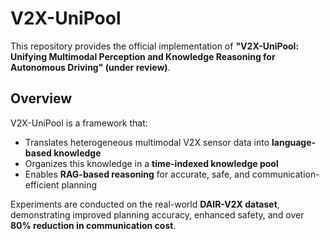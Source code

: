 # V2X-UniPool

This repository provides the official implementation of **"V2X-UniPool: Unifying Multimodal Perception and Knowledge Reasoning for Autonomous Driving" (under review)**.

## Overview
V2X-UniPool is a framework that:
- Translates heterogeneous multimodal V2X sensor data into **language-based knowledge**  
- Organizes this knowledge in a **time-indexed knowledge pool**  
- Enables **RAG-based reasoning** for accurate, safe, and communication-efficient planning  

Experiments are conducted on the real-world **DAIR-V2X dataset**, demonstrating improved planning accuracy, enhanced safety, and over **80% reduction in communication cost**.


